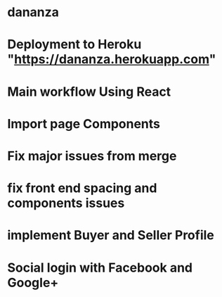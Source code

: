 # dananza
# Deployment to Heroku "https://dananza.herokuapp.com"
# Main workflow Using React
# Import page Components
# Fix major issues from merge
# fix front end spacing and components issues
# implement Buyer and Seller Profile
# Social login with Facebook and Google+
